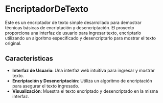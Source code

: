 # EncriptadorDeTexto

Este es un encriptador de texto simple desarrollado para demostrar técnicas básicas de encriptación y desencriptación. El proyecto proporciona una interfaz de usuario para ingresar texto, encriptarlo utilizando un algoritmo especificado y desencriptarlo para mostrar el texto original.

## Características

- **Interfaz de Usuario**: Una interfaz web intuitiva para ingresar y mostrar texto.
- **Encriptación y Desencriptación**: Utiliza un algoritmo de encriptación para asegurar el texto ingresado.
- **Visualización**: Muestra el texto encriptado y desencriptado en la misma interfaz.
